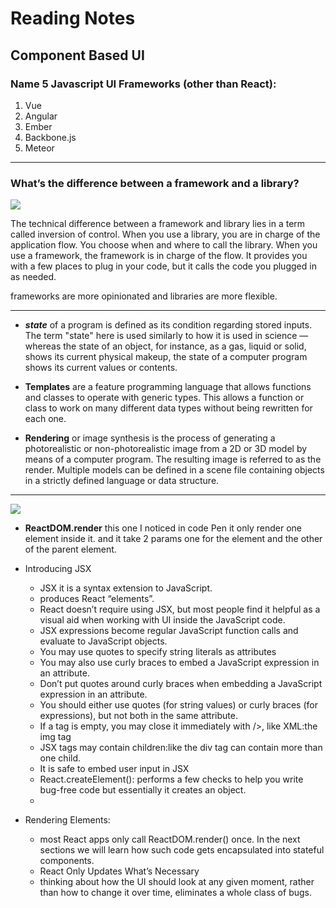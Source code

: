 # Reading Notes 

## Component Based UI

### Name 5 Javascript UI Frameworks (other than React):
1. Vue
2. Angular
3. Ember
4. Backbone.js
5. Meteor


_________________________________

### What’s the difference between a framework and a library?

![](https://miro.medium.com/max/800/1*tMJUTqe2dKlueiNU17IZug.png)

The technical difference between a framework and library lies in a term called inversion of control. When you use a library, you are in charge of the application flow. You choose when and where to call the library. When you use a framework, the framework is in charge of the flow. It provides you with a few places to plug in your code, but it calls the code you plugged in as needed.

frameworks are more opinionated and libraries are more flexible. 

____________________________________

* ***state*** of a program is defined as its condition regarding stored inputs. The term "state" here is used similarly to how it is used in science — whereas the state of an object, for instance, as a gas, liquid or solid, shows its current physical makeup, the state of a computer program shows its current values or contents.

* **Templates** are a feature programming language that allows functions and classes to operate with generic types. This allows a function or class to work on many different data types without being rewritten for each one.

* **Rendering** or image synthesis is the process of generating a photorealistic or non-photorealistic image from a 2D or 3D model by means of a computer program. The resulting image is referred to as the render. Multiple models can be defined in a scene file containing objects in a strictly defined language or data structure.

_________________________________

![](https://encrypted-tbn0.gstatic.com/images?q=tbn:ANd9GcR6VGH2PVcG6xAr4Q5Aukpzb-UbyMHwYM1ZPQ&usqp=CAU)


- **ReactDOM.render** this one I noticed in code Pen it only render one element inside it. and it take 2 params one for the element and the other of the parent element.

- Introducing JSX
    * JSX it is a syntax extension to JavaScript.
    * produces React “elements”.
    * React doesn’t require using JSX, but most people find it helpful as a visual aid when working with UI inside the JavaScript code. 
    * JSX expressions become regular JavaScript function calls and evaluate to JavaScript objects.
    * You may use quotes to specify string literals as attributes
    * You may also use curly braces to embed a JavaScript expression in an attribute.
    * Don’t put quotes around curly braces when embedding a JavaScript expression in an attribute.
    * You should either use quotes (for string values) or curly braces (for expressions), but not both in the same attribute.
    * If a tag is empty, you may close it immediately with />, like XML:the img tag
    * JSX tags may contain children:like the div tag can contain more than one child.
    * It is safe to embed user input in JSX
    * React.createElement(): performs a few checks to help you write bug-free code but essentially it creates an object.
    * 
- Rendering Elements:
    * most React apps only call ReactDOM.render() once. In the next sections we will learn how such code gets encapsulated into stateful components.
    * React Only Updates What’s Necessary
    * thinking about how the UI should look at any given moment, rather than how to change it over time, eliminates a whole class of bugs.